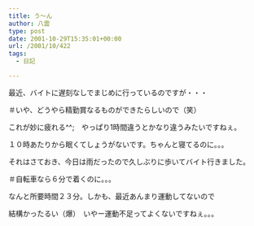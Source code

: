```yaml
---
title: う～ん
author: 八雲
type: post
date: 2001-10-29T15:35:01+00:00
url: /2001/10/422
tags:
  - 日記

---
```

最近、バイトに遅刻なしでまじめに行っているのですが・・・
  
＃いや、どうやら精勤賞なるものができたらしいので（笑）
  
これが妙に疲れる^^;　やっぱり1時間違うとかなり違うみたいですねぇ。
  
１０時あたりから眠くてしょうがないです。ちゃんと寝てるのに。。。

それはさておき、今日は雨だったので久しぶりに歩いてバイト行きました。
  
＃自転車なら６分で着くのに。。。
  
なんと所要時間２３分。しかも、最近あんまり運動してないので
  
結構かったるい（爆）　いやー運動不足ってよくないですねぇ。。。
